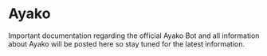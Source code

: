 # Ayako
Important documentation regarding the official Ayako Bot and all information about Ayako will be posted here so stay tuned for the latest information.
